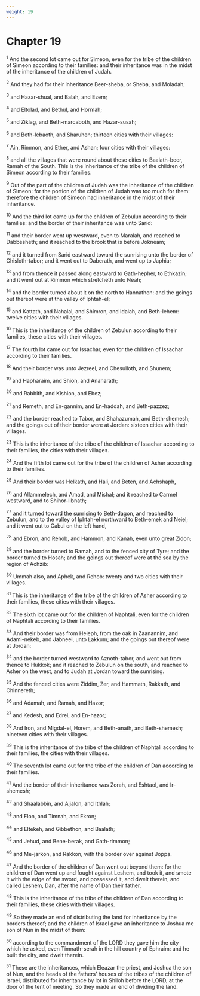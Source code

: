 ```yaml
---
weight: 19
---
```


# Chapter 19

<sup>1</sup> And the second lot came out for Simeon, even for the tribe of the children of Simeon according to their families: and their inheritance was in the midst of the inheritance of the children of Judah. 

<sup>2</sup> And they had for their inheritance Beer-sheba, or Sheba, and Moladah; 

<sup>3</sup> and Hazar-shual, and Balah, and Ezem; 

<sup>4</sup> and Eltolad, and Bethul, and Hormah; 

<sup>5</sup> and Ziklag, and Beth-marcaboth, and Hazar-susah; 

<sup>6</sup> and Beth-lebaoth, and Sharuhen; thirteen cities with their villages: 

<sup>7</sup> Ain, Rimmon, and Ether, and Ashan; four cities with their villages: 

<sup>8</sup> and all the villages that were round about these cities to Baalath-beer, Ramah of the South. This is the inheritance of the tribe of the children of Simeon according to their families. 

<sup>9</sup> Out of the part of the children of Judah was the inheritance of the children of Simeon: for the portion of the children of Judah was too much for them: therefore the children of Simeon had inheritance in the midst of their inheritance. 

<sup>10</sup> And the third lot came up for the children of Zebulun according to their families: and the border of their inheritance was unto Sarid: 

<sup>11</sup> and their border went up westward, even to Maralah, and reached to Dabbesheth; and it reached to the brook that is before Jokneam; 

<sup>12</sup> and it turned from Sarid eastward toward the sunrising unto the border of Chisloth-tabor; and it went out to Daberath, and went up to Japhia; 

<sup>13</sup> and from thence it passed along eastward to Gath-hepher, to Ethkazin; and it went out at Rimmon which stretcheth unto Neah; 

<sup>14</sup> and the border turned about it on the north to Hannathon: and the goings out thereof were at the valley of Iphtah-el; 

<sup>15</sup> and Kattath, and Nahalal, and Shimron, and Idalah, and Beth-lehem: twelve cities with their villages. 

<sup>16</sup> This is the inheritance of the children of Zebulun according to their families, these cities with their villages. 

<sup>17</sup> The fourth lot came out for Issachar, even for the children of Issachar according to their families. 

<sup>18</sup> And their border was unto Jezreel, and Chesulloth, and Shunem; 

<sup>19</sup> and Hapharaim, and Shion, and Anaharath; 

<sup>20</sup> and Rabbith, and Kishion, and Ebez; 

<sup>21</sup> and Remeth, and En-gannim, and En-haddah, and Beth-pazzez; 

<sup>22</sup> and the border reached to Tabor, and Shahazumah, and Beth-shemesh; and the goings out of their border were at Jordan: sixteen cities with their villages. 

<sup>23</sup> This is the inheritance of the tribe of the children of Issachar according to their families, the cities with their villages. 

<sup>24</sup> And the fifth lot came out for the tribe of the children of Asher according to their families. 

<sup>25</sup> And their border was Helkath, and Hali, and Beten, and Achshaph, 

<sup>26</sup> and Allammelech, and Amad, and Mishal; and it reached to Carmel westward, and to Shihor-libnath; 

<sup>27</sup> and it turned toward the sunrising to Beth-dagon, and reached to Zebulun, and to the valley of Iphtah-el northward to Beth-emek and Neiel; and it went out to Cabul on the left hand, 

<sup>28</sup> and Ebron, and Rehob, and Hammon, and Kanah, even unto great Zidon; 

<sup>29</sup> and the border turned to Ramah, and to the fenced city of Tyre; and the border turned to Hosah; and the goings out thereof were at the sea by the region of Achzib: 

<sup>30</sup> Ummah also, and Aphek, and Rehob: twenty and two cities with their villages. 

<sup>31</sup> This is the inheritance of the tribe of the children of Asher according to their families, these cities with their villages. 

<sup>32</sup> The sixth lot came out for the children of Naphtali, even for the children of Naphtali according to their families. 

<sup>33</sup> And their border was from Heleph, from the oak in Zaanannim, and Adami-nekeb, and Jabneel, unto Lakkum; and the goings out thereof were at Jordan: 

<sup>34</sup> and the border turned westward to Aznoth-tabor, and went out from thence to Hukkok; and it reached to Zebulun on the south, and reached to Asher on the west, and to Judah at Jordan toward the sunrising. 

<sup>35</sup> And the fenced cities were Ziddim, Zer, and Hammath, Rakkath, and Chinnereth; 

<sup>36</sup> and Adamah, and Ramah, and Hazor; 

<sup>37</sup> and Kedesh, and Edrei, and En-hazor; 

<sup>38</sup> And Iron, and Migdal-el, Horem, and Beth-anath, and Beth-shemesh; nineteen cities with their villages. 

<sup>39</sup> This is the inheritance of the tribe of the children of Naphtali according to their families, the cities with their villages. 

<sup>40</sup> The seventh lot came out for the tribe of the children of Dan according to their families. 

<sup>41</sup> And the border of their inheritance was Zorah, and Eshtaol, and Ir-shemesh; 

<sup>42</sup> and Shaalabbin, and Aijalon, and Ithlah; 

<sup>43</sup> and Elon, and Timnah, and Ekron; 

<sup>44</sup> and Eltekeh, and Gibbethon, and Baalath; 

<sup>45</sup> and Jehud, and Bene-berak, and Gath-rimmon; 

<sup>46</sup> and Me-jarkon, and Rakkon, with the border over against Joppa. 

<sup>47</sup> And the border of the children of Dan went out beyond them: for the children of Dan went up and fought against Leshem, and took it, and smote it with the edge of the sword, and possessed it, and dwelt therein, and called Leshem, Dan, after the name of Dan their father. 

<sup>48</sup> This is the inheritance of the tribe of the children of Dan according to their families, these cities with their villages. 

<sup>49</sup> So they made an end of distributing the land for inheritance by the borders thereof; and the children of Israel gave an inheritance to Joshua me son of Nun in the midst of them: 

<sup>50</sup> according to the commandment of the LORD they gave him the city which he asked, even Timnath-serah in the hill country of Ephraim: and he built the city, and dwelt therein. 

<sup>51</sup> These are the inheritances, which Eleazar the priest, and Joshua the son of Nun, and the heads of the fathers’ houses of the tribes of the children of Israel, distributed for inheritance by lot in Shiloh before the LORD, at the door of the tent of meeting. So they made an end of dividing the land. 


